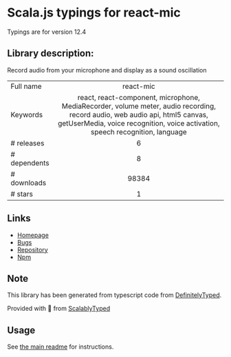 
# Scala.js typings for react-mic

Typings are for version 12.4

## Library description:
Record audio from your microphone and display as a sound oscillation

|                    |                 |
| ------------------ | :-------------: |
| Full name          | react-mic |
| Keywords           | react, react-component, microphone, MediaRecorder, volume meter, audio recording, record audio, web audio api, html5 canvas, getUserMedia, voice recognition, voice activation, speech recognition, language |
| # releases         | 6 |
| # dependents       | 8 |
| # downloads        | 98384 |
| # stars            | 1 |

## Links
- [Homepage](https://hackingbeauty.github.io/react-mic)
- [Bugs](https://github.com/hackingbeauty/react-mic/issues)
- [Repository](https://github.com/hackingbeauty/react-mic)
- [Npm](https://www.npmjs.com/package/react-mic)
    


## Note
This library has been generated from typescript code from [DefinitelyTyped](https://definitelytyped.org).

Provided with :purple_heart: from [ScalablyTyped](https://github.com/oyvindberg/ScalablyTyped)

## Usage
See [the main readme](../../readme.md) for instructions.


